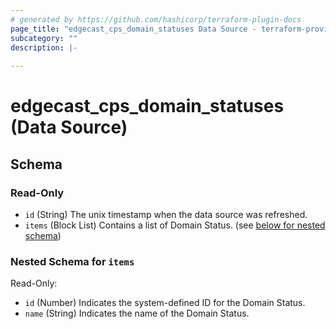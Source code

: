 ```yaml
---
# generated by https://github.com/hashicorp/terraform-plugin-docs
page_title: "edgecast_cps_domain_statuses Data Source - terraform-provider-edgecast"
subcategory: ""
description: |-
  
---
```


# edgecast_cps_domain_statuses (Data Source)





<!-- schema generated by tfplugindocs -->
## Schema

### Read-Only

- `id` (String) The unix timestamp when the data source was refreshed.
- `items` (Block List) Contains a list of Domain Status. (see [below for nested schema](#nestedblock--items))

<a id="nestedblock--items"></a>
### Nested Schema for `items`

Read-Only:

- `id` (Number) Indicates the system-defined ID for the Domain Status.
- `name` (String) Indicates the name of the Domain Status.


